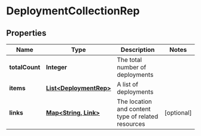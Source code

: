 

# DeploymentCollectionRep


## Properties

| Name | Type | Description | Notes |
|------------ | ------------- | ------------- | -------------|
|**totalCount** | **Integer** | The total number of deployments |  |
|**items** | [**List&lt;DeploymentRep&gt;**](DeploymentRep.md) | A list of deployments |  |
|**links** | [**Map&lt;String, Link&gt;**](Link.md) | The location and content type of related resources |  [optional] |



